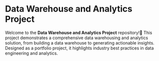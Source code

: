 # Data Warehouse and Analytics Project
Welcome to the **Data Warehouse and Analytics Project** repository!🚀
This project demonstrates a comprehensive data warehousing and analytics solution, from building a data warehouse to generating actionable insights. Designed as a portfolio project, it highlights industry best practices in data engineering and analytics.

